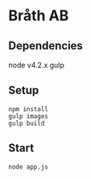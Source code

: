 Bråth AB
========

Dependencies
------------
node v4.2.x
gulp


Setup
-----

    npm install
    gulp images
    gulp build


Start
-----

`node app.js`
